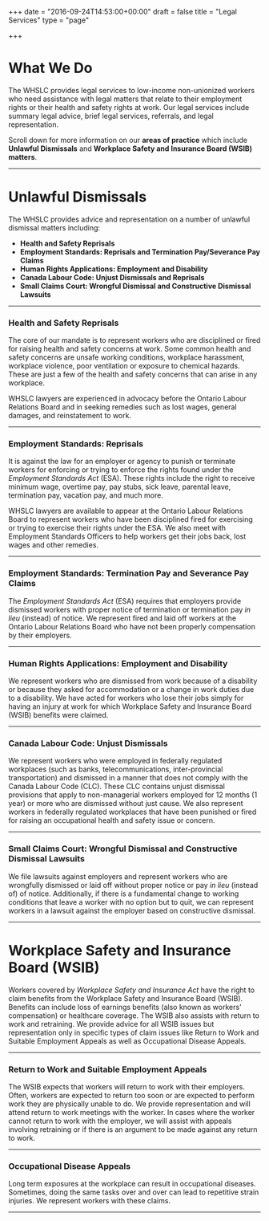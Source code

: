 +++
date = "2016-09-24T14:53:00+00:00"
draft = false
title = "Legal Services"
type = "page"

+++
# **What We Do**

The WHSLC provides legal services to low-income non-unionized workers who need assistance with legal matters that relate to their employment rights or their health and safety rights at work. Our legal services include summary legal advice, brief legal services, referrals, and legal representation. 

Scroll down for more information on our **areas of practice** which include **Unlawful Dismissals** and **Workplace Safety and Insurance Board (WSIB) matters**.

-----
# Unlawful Dismissals

The WHSLC provides advice and representation on a number of unlawful dismissal matters including: 

* **Health and Safety Reprisals**
* **Employment Standards: Reprisals and Termination Pay/Severance Pay Claims**
* **Human Rights Applications: Employment and Disability**
* **Canada Labour Code: Unjust Dismissals and Reprisals**
* **Small Claims Court: Wrongful Dismissal and Constructive Dismissal Lawsuits**

-----
### Health and Safety Reprisals

The core of our mandate is to represent workers who are disciplined or fired for raising health and safety concerns at work. Some common health and safety concerns are unsafe working conditions, workplace harassment, workplace violence, poor ventilation or exposure to chemical hazards. These are just a few of the health and safety concerns that can arise in any workplace. 

WHSLC lawyers are experienced in advocacy before the Ontario Labour Relations Board and in seeking remedies such as lost wages, general damages, and reinstatement to work.

-----
### Employment Standards: Reprisals

It is against the law for an employer or agency to punish or terminate workers for enforcing or trying to enforce the rights found under the *Employment Standards Act* (ESA). These rights include the right to receive minimum wage, overtime pay, pay stubs, sick leave, parental leave, termination pay, vacation pay, and much more.
 
WHSLC lawyers are available to appear at the Ontario Labour Relations Board to represent workers who have been disciplined fired for exercising or trying to exercise their rights under the ESA. We also meet with Employment Standards Officers to help workers get their jobs back, lost wages and other remedies.

-----
### Employment Standards: Termination Pay and Severance Pay Claims 

The *Employment Standards Act* (ESA) requires that employers provide dismissed workers with proper notice of termination or termination pay *in lieu* (instead) of notice. We represent fired and laid off workers at the Ontario Labour Relations Board who have not been properly compensation by their employers.

-----
### Human Rights Applications: Employment and Disability

We represent workers who are dismissed from work because of a disability or because they asked for accommodation or a change in work duties due to a disability. We have acted for workers who lose their jobs simply for having an injury at work for which Workplace Safety and Insurance Board (WSIB) benefits were claimed.  

-----
### Canada Labour Code: Unjust Dismissals

We represent workers who were employed in federally regulated workplaces (such as banks, telecommunications, inter-provincial transportation) and dismissed in a manner that does not comply with the Canada Labour Code (CLC). These CLC contains unjust dismissal provisions that apply to non-managerial workers employed for 12 months (1 year) or more who are dismissed without just cause. We also represent workers in federally regulated workplaces that have been punished or fired for raising an occupational health and safety issue or concern.

-----
### Small Claims Court: Wrongful Dismissal and Constructive Dismissal Lawsuits

We file lawsuits against employers and represent workers who are wrongfully dismissed or laid off without proper notice or pay *in lieu* (instead of) of notice. Additionally, if there is a fundamental change to working conditions that leave a worker with no option but to quit, we can represent workers in a lawsuit against the employer based on constructive dismissal.

-----
# Workplace Safety and Insurance Board (WSIB)

Workers covered by *Workplace Safety and Insurance Act* have the right to claim benefits from the Workplace Safety and Insurance Board (WSIB). Benefits can include loss of earnings benefits (also known as workers’ compensation) or healthcare coverage. The WSIB also assists with return to work and retraining. We provide advice for all WSIB issues but representation only in specific types of claim issues like Return to Work and Suitable Employment Appeals as well as Occupational Disease Appeals.

-----
### Return to Work and Suitable Employment Appeals

The WSIB expects that workers will return to work with their employers. Often, workers are expected to return too soon or are expected to perform work they are physically unable to do. We provide representation and will attend return to work meetings with the worker. In cases where the worker cannot return to work with the employer, we will assist with appeals involving retraining or if there is an argument to be made against any return to work.

-----
### Occupational Disease Appeals

Long term exposures at the workplace can result in occupational diseases. Sometimes, doing the same tasks over and over can lead to repetitive strain injuries. We represent workers with these claims.

-----